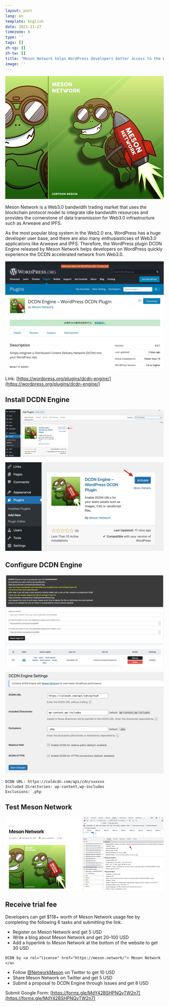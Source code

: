 ```yaml
---
layout: post
lang: en
template: English
date: 2021-11-27
timezone: 8
type: ''
tags: []
zh-sg: []
zh-tw: []
title: "Meson Network helps WordPress developers better access to the Web3.0"
image: ''
---
```


![](https://raw.githubusercontent.com/bitruss/img/main/2021/202205271438732.jpeg)

Meson Network is a Web3.0 bandwidth trading market that uses the blockchain protocol model to integrate idle bandwidth resources and provides the cornerstone of data transmission for Web3.0 infrastructure such as Arweave and IPFS.

As the most popular blog system in the Web2.0 era, WordPress has a huge developer user base, and there are also many enthusiasticses of Web3.0 applications like Arweave and IPFS. Therefore, the WordPress plugin DCDN Engine released by Meson Network helps developers on WordPress quickly experience the DCDN accelerated network from Web3.0.

![](https://raw.githubusercontent.com/bitruss/img/main/2021/202205271439503.jpeg)

Link: [https://wordpress.org/plugins/dcdn-engine/](https://wordpress.org/plugins/dcdn-engine/)

## Install DCDN Engine

![](https://raw.githubusercontent.com/bitruss/img/main/2021/202205271441684.jpeg)

![](https://raw.githubusercontent.com/bitruss/img/main/2021/202205271441176.jpeg)

## Configure DCDN Engine

![](https://raw.githubusercontent.com/bitruss/img/main/2021/202205271442469.jpeg)

![](https://raw.githubusercontent.com/bitruss/img/main/2021/202205271442297.jpeg)

```
DCDN URL: https://coldcdn.com/api/cdn/xxxxxx
Included Directories: wp-content,wp-includes
Exclusions: .php
```

## Test Meson Network

![](https://raw.githubusercontent.com/bitruss/img/main/2021/202205271443841.jpeg)

## Receive trial fee

Developers can get $118+ worth of Meson Network usage fee by completing the following 6 tasks and submitting the link.

- Register on Meson Network and get 5 USD
- Write a blog about Meson Network and get 20–100 USD
- Add a hyperlink to Meson Network at the bottom of the website to get 30 USD
   
```
DCDN by <a rel="license" href="https://meson.network/"> Meson Network </a>
```

- Follow [@NetworkMeson](https://twitter.com/NetworkMeson) on Twitter to get 10 USD
- Share Meson Network on Twitter and get 5 USD
- Submit a proposal to DCDN Engine through Issues and get 8 USD

Submit Google Form: [https://forms.gle/MdY42BSHPNQvTW2n7](https://forms.gle/MdY42BSHPNQvTW2n7)

